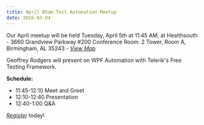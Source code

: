 ```yaml
---
title: April Bham Test Automation Meetup
date: 2016-03-04
---
```


Our April meetup will be held Tuesday, April 5th at 11:45 AM, at Healthsouth - 3660 Grandview Parkway #200 Conference Room: 2 Tower, Room A, Birmingham, AL 35243 - *[View Map](https://www.google.com/maps/place/3660+Grandview+Pkwy+%23200,+Birmingham,+AL+35243/@33.432712,-86.72567,17z/data=!3m1!4b1!4m2!3m1!1s0x88891798e5e058f5:0xc552e81ae5777dc8)*

Geoffrey Rodgers will present on WPF Automation with Telerik's Free Testing Framework.

**Schedule:**
* 11:45-12:10 Meet and Greet
* 12:10-12:40 Presentation
* 12:40-1:00 Q&A

*[Register](https://www.eventbrite.com/e/april-bham-test-automation-meetup-tickets-22462454807)* today!
